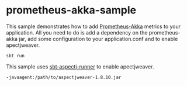 # prometheus-akka-sample

This sample demonstrates how to add [Prometheus-Akka](https://github.com/Workday/prometheus-akka) metrics to your application.
All you need to do is add a dependency on the prometheus-akka jar, add some configuration to your application.conf and to enable apectjweaver.

```sbt run```

This sample uses [sbt-aspectj-runner](https://github.com/kamon-io/sbt-aspectj-runner) to enable apectjweaver.

```-javaagent:/path/to/aspectjweaver-1.8.10.jar```
